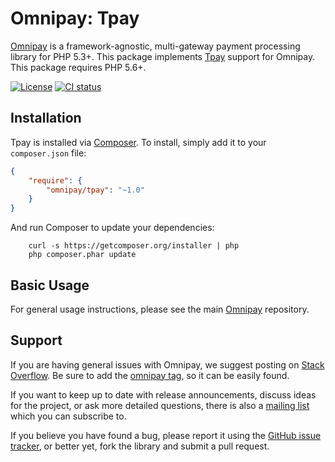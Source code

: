 # Omnipay: Tpay

[Omnipay](https://github.com/thephpleague/omnipay) is a framework-agnostic, multi-gateway payment
processing library for PHP 5.3+. This package implements [Tpay](https://tpay.com) support for Omnipay.
This package requires PHP 5.6+.

[![License](https://img.shields.io/github/license/tpay-com/omnipay-tpay.svg)](LICENSE)
[![CI status](https://github.com/tpay-com/omnipay-tpay/actions/workflows/ci.yaml/badge.svg?branch=master)](https://github.com/tpay-com/omnipay-tpay/actions)

## Installation

Tpay is installed via [Composer](http://getcomposer.org/). To install, simply add it
to your `composer.json` file:

```json
{
    "require": {
        "omnipay/tpay": "~1.0"
    }
}
```

And run Composer to update your dependencies:

```console
    curl -s https://getcomposer.org/installer | php
    php composer.phar update
```

## Basic Usage

For general usage instructions, please see the main [Omnipay](https://github.com/thephpleague/omnipay)
repository.

## Support

If you are having general issues with Omnipay, we suggest posting on
[Stack Overflow](http://stackoverflow.com/). Be sure to add the
[omnipay tag](http://stackoverflow.com/questions/tagged/omnipay), so it can be easily found.

If you want to keep up to date with release announcements, discuss ideas for the project,
or ask more detailed questions, there is also a [mailing list](https://groups.google.com/forum/#!forum/omnipay) which
you can subscribe to.

If you believe you have found a bug, please report it using the [GitHub issue tracker](https://github.com/tpay-com/omnipay-tpay/issues),
or better yet, fork the library and submit a pull request.

